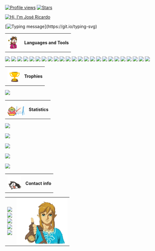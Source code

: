 [![Profile views](https://komarev.com/ghpvc/?username=jr20xx&label=Views&color=cb1f1f&style=flat-square)](https://github.com/antonkomarev/github-profile-views-counter)
[![Stars](https://img.shields.io/github/stars/jr20xx?style=flat-square&label=Stars)](https://shields.io/badges/git-hub-users-stars)

[![Hi, I'm José Ricardo](https://capsule-render.vercel.app/api?type=waving&color=timeGradient&height=300&section=header&animation=fadeIn&text=Hi,%20I%27m%20José%20Ricardo!&fontSize=70)](https://github.com/kyechan99/capsule-render)

[![Typing message](https://readme-typing-svg.demolab.com?font=VT323&size=53&pause=1500&color=FF0000&center=true&vCenter=true&width=1200&height=60&separator=%3C&lines=Welcome+to+my+profile!%3CI+use+Arch%2C+BTW+%3CI+love+FOSS!%3CI+love+coding!%3CPlease%2C+star+my+repos+if+you+find+anything+helpful+in+them%3CI+like+stars+very+much!)](https://git.io/typing-svg)

<table align="center">
    <tr>
        <td>
            <img height="45px" src="./programming.gif"/>
        </td>
        <td>
            <h4>Languages and Tools</h4>
        </td>
    </tr>
</table>

[![](https://img.shields.io/badge/javascript-F7DF1E?style=for-the-badge&logo=javascript&logoColor=black)](https://www.javascript.com/)
[![](https://img.shields.io/badge/jquery-0769AD?style=for-the-badge&logo=jquery&logoColor=white)](https://jquery.com/)
[![](https://img.shields.io/badge/react-61dafb?style=for-the-badge&logo=react&logoColor=black)](https://react.dev/)
[![](https://img.shields.io/badge/chromium-4285F4?style=for-the-badge&logo=googlechrome&logoColor=white)](https://www.chromium.org/chromium-projects/)
[![](https://img.shields.io/badge/firefox-FF7139?style=for-the-badge&logo=firefoxbrowser&logoColor=white)](https://www.mozilla.org/en-US/firefox/)
[![](https://img.shields.io/badge/php-777BB4?style=for-the-badge&logo=php&logoColor=white)](https://www.php.net/)
[![](https://img.shields.io/badge/mariadb-003545?style=for-the-badge&logo=mariadb&logoColor=white)](https://mariadb.org/)
[![](https://img.shields.io/badge/sqlite-003B57?style=for-the-badge&logo=sqlite&logoColor=white)](https://www.sqlite.org/)
[![](https://img.shields.io/badge/java-ec2025?style=for-the-badge&logo=openjdk&logoColor=white)](https://www.java.com/)
[![](https://img.shields.io/badge/junit-25A162?style=for-the-badge&logo=junit5&logoColor=white)](https://junit.org/)
[![](https://img.shields.io/badge/kotlin-7f52ff?style=for-the-badge&logo=kotlin&logoColor=white)](https://kotlinlang.org/)
[![](https://img.shields.io/badge/gradle-02303A?style=for-the-badge&logo=gradle&logoColor=white)](https://gradle.org/)
[![](https://img.shields.io/badge/reactivex-B7178C?style=for-the-badge&logo=reactivex&logoColor=white)](https://reactivex.io/)
[![](https://img.shields.io/badge/jitpack-000000?style=for-the-badge&logo=jitpack&logoColor=white)](https://jitpack.io/)
[![](https://img.shields.io/badge/go-00ADD8?style=for-the-badge&logo=go&logoColor=white)](https://go.dev/)
[![](https://img.shields.io/badge/gin-008ecf?style=for-the-badge&logo=gin&logoColor=white)](https://gin-gonic.com/)
[![](https://img.shields.io/badge/python-3776AB?style=for-the-badge&logo=python&logoColor=white)](https://www.python.org/)
[![](https://img.shields.io/badge/markdown-000000?style=for-the-badge&logo=markdown&logoColor=white)](https://www.markdownguide.org/)
[![](https://img.shields.io/badge/linux_mint-87CF3E?style=for-the-badge&logo=linuxmint&logoColor=white)](https://linuxmint.com/)
[![](https://img.shields.io/badge/debian-A81D33?style=for-the-badge&logo=debian&logoColor=white)](https://www.debian.org/index.html)
[![](https://img.shields.io/badge/arch%20linux-1793d1?style=for-the-badge&logo=archlinux&logoColor=white)](https://archlinux.org/)
[![](https://img.shields.io/badge/github-181717?style=for-the-badge&logo=github&logoColor=white)](https://github.com)
[![](https://img.shields.io/badge/github_actions-2088FF?style=for-the-badge&logo=githubactions&logoColor=white)](https://github.com/features/actions)
[![](https://img.shields.io/badge/material_ui-007FFF?style=for-the-badge&logo=mui&logoColor=white)](https://m2.material.io/design/introduction)

<table align="center">
    <tr>
        <td>
            <img height="45px" src="./trophy.gif"/>
        </td>
        <td>
            <h4>Trophies</h4>
        </td>
    </tr>
</table>

[![](https://github-profile-trophy.vercel.app/?username=jr20xx&theme=onedark)](https://github.com/ryo-ma/github-profile-trophy)

<table align="center">
    <tr>
        <td>
            <img height="45px" src="./stats.gif"/>
        </td>
        <td>
            <h4>Statistics</h4>
        </td>
    </tr>
</table>

[![](https://github-profile-summary-cards.vercel.app/api/cards/profile-details?username=jr20xx&theme=onedark)](https://github.com/vn7n24fzkq/github-profile-summary-cards)

[![](https://github-readme-activity-graph.vercel.app/graph?username=jr20xx&bg_color=282c34&color=ffffff&line=cb1f1f&point=af6464&area=true&hide_border=true)](https://github.com/ashutosh00710/github-readme-activity-graph)

[![](https://github-readme-streak-stats.herokuapp.com/?user=jr20xx&theme=onedark)](https://git.io/streak-stats)

[![](https://github-readme-stats.vercel.app/api?username=jr20xx&show_icons=true&locale=en&theme=onedark)](https://github.com/anuraghazra/github-readme-stats)

[![](https://github-readme-stats.vercel.app/api/top-langs?username=jr20xx&show_icons=true&locale=en&layout=compact&langs_count=20&theme=onedark)](https://github.com/anuraghazra/github-readme-stats)

<table align="center">
    <tr>
        <td>
            <img height="45px" src="./social.gif"/>
        </td>
        <td>
            <h4>Contact info</h4>
        </td>
    </tr>
</table>

<table align="center">
    <tr>
        <td>
            <a href="https://stackoverflow.com/users/15796047/"> 
                <img src="https://img.shields.io/badge/stackoverflow-F58025?style=for-the-badge&logo=stackoverflow&logoColor=white"/>
            </a>
            <br/>
            <a href="https://t.me/jr20xx"> 
                <img src="https://img.shields.io/badge/telegram-26A5E4?style=for-the-badge&logo=telegram&logoColor=white"/>
            </a>
            <br/>
            <a href="https://www.facebook.com/jr20xx"> 
                <img src="https://img.shields.io/badge/facebook-1877F2?style=for-the-badge&logo=facebook&logoColor=white"/>
            </a>
            <br/>
            <a href="https://www.instagram.com/jr20nn"> 
                <img src="https://img.shields.io/badge/instagram-E4405F?style=for-the-badge&logo=instagram&logoColor=white"/>
            </a>
            <br/>
            <a href="https://www.threads.net/@jr20nn"> 
                <img src="https://img.shields.io/badge/threads-black?style=for-the-badge&logo=threads&logoColor=white"/>
        </td>
        <td>
            <img height="150px" width="167" src="./link.gif"/>
        </td>
    </tr>
</table>
